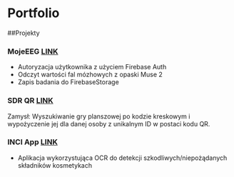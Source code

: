 # Portfolio
##Projekty

### MojeEEG [LINK](https://github.com/pannaAdrianna/EEGReader)
- Autoryzacja użytkownika z użyciem Firebase Auth
- Odczyt wartości fal mózhowych z opaski  Muse 2
- Zapis badania do FirebaseStorage

### SDR QR [LINK](https://github.com/pannaAdrianna/sdrqr)
Zamysł: Wyszukiwanie gry planszowej po kodzie kreskowym i wypożyczenie jej dla danej osoby z unikalnym ID w postaci kodu QR.

### INCI App [LINK](https://github.com/pannaAdrianna/INCIApp)
- Aplikacja wykorzystująca OCR do detekcji szkodliwych/niepożądanych składników kosmetykach 

